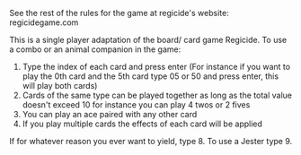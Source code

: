 See the rest of the rules for the game at regicide's website:
regicidegame.com

This is a single player adaptation of the board/ card game Regicide.
To use a combo or an animal companion in the game:

1. Type the index of each card and press enter
   (For instance if you want to play the 0th card and the 5th card type 05 or 50 and press enter, this will play both cards)
2. Cards of the same type can be played together as long as the total value doesn't exceed 10 for instance you can play 4 twos or 2 fives
3. You can play an ace paired with any other card
4. If you play multiple cards the effects of each card will be applied

If for whatever reason you ever want to yield, type 8.
To use a Jester type 9.
